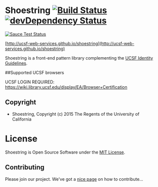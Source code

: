 # Shoestring  [![Build Status](https://travis-ci.org/ucsf-web-services/shoestring.svg?branch=master)](https://travis-ci.org/ucsf-web-services/shoestring)[![devDependency Status](https://david-dm.org/ucsf-web-services/shoestring/dev-status.svg)](https://david-dm.org/ucsf-web-services/shoestring#info=devDependencies)

[![Sauce Test Status](https://saucelabs.com/browser-matrix/shoestring.svg)](https://saucelabs.com/u/shoestring)

[http://ucsf-web-services.github.io/shoestring](http://ucsf-web-services.github.io/shoestring)

Shoestring is a front-end pattern library complementing the [UCSF Identity Guidelines](http://identity.ucsf.edu/website).

##Supported UCSF browsers

UCSF LOGIN REQUIRED:
https://wiki.library.ucsf.edu/display/EA/Browser+Certification

## Copyright

* Shoestring, Copyright (c) 2015 The Regents of the University of California

# License

Shoestring is Open Source Software under the [MIT License](https://opensource.org/licenses/MIT).

## Contributing
Please join our project. We've got a [nice page](https://github.com/ucsf-web-services/shoestring/blob/master/CONTRIBUTING.md)  on how to contribute...
